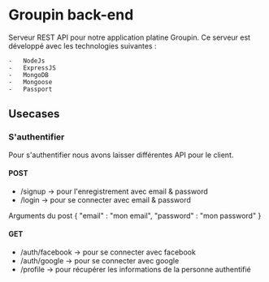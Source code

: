 # Groupin back-end

Serveur REST API pour notre application platine Groupin. Ce serveur est développé avec les technologies suivantes :

    -   NodeJs
    -   ExpressJS
    -   MongoDB
    -   Mongoose
    -   Passport

## Usecases

### S'authentifier

Pour s'authentifier nous avons laisser différentes API pour le client.

#### POST
- /signup -> pour l'enregistrement avec email & password
- /login -> pour se connecter avec email & password

Arguments du post
{
    "email" : "mon email",
    "password" : "mon password"
}

#### GET
- /auth/facebook -> pour se connecter avec facebook
- /auth/google -> pour se connecter avec google
- /profile -> pour récupérer les informations de la personne authentifié
